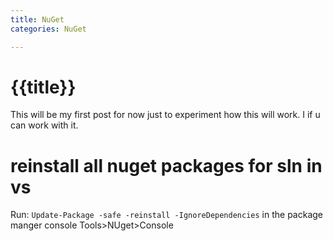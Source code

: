 ```yaml
---
title: NuGet
categories: NuGet

---
```


# {{title}}

This will be my first post for now just to experiment how this will work. I if u can work with it.

# reinstall all nuget packages for sln in vs

Run: `Update-Package -safe -reinstall -IgnoreDependencies` in the package manger console Tools>NUget>Console